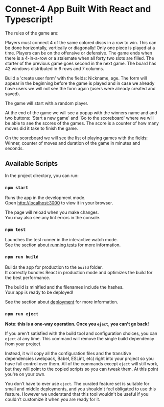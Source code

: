 # Connet-4 App Built With React and Typescript!

The rules of the game are:

Players must connect 4 of the same colored discs in a row to win. This can be done horizontally, vertically or diagonally!
Only one piece is played at a time.
Players can be on the offensive or defensive.
The game ends when there is a 4-in-a-row or a stalemate when all forty two slots are filled.
The starter of the previous game goes second in the next game.
The board has 42 windows distributed in 6 rows and 7 columns.

Build a 'create user form' with the fields: Nickname, age. The form will appear in the beginning before the game is played and in case we already have users we will not see the form again (users were already created and saved).

The game will start with a random player.

At the end of the game we will see a popup with the winners name and and two buttons: 'Start a new game' and 'Go to the scoreboard' where we will be able to see the scores of the games.  The score is a counter of how many moves did it take to finish the game.

On the scoreboard we will see the list of playing games with the fields: Winner, counter of moves and duration of the game in minutes and seconds.

## Available Scripts

In the project directory, you can run:

### `npm start`

Runs the app in the development mode.\
Open [http://localhost:3000](http://localhost:3000) to view it in your browser.

The page will reload when you make changes.\
You may also see any lint errors in the console.

### `npm test`

Launches the test runner in the interactive watch mode.\
See the section about [running tests](https://facebook.github.io/create-react-app/docs/running-tests) for more information.

### `npm run build`

Builds the app for production to the `build` folder.\
It correctly bundles React in production mode and optimizes the build for the best performance.

The build is minified and the filenames include the hashes.\
Your app is ready to be deployed!

See the section about [deployment](https://facebook.github.io/create-react-app/docs/deployment) for more information.

### `npm run eject`

**Note: this is a one-way operation. Once you `eject`, you can't go back!**

If you aren't satisfied with the build tool and configuration choices, you can `eject` at any time. This command will remove the single build dependency from your project.

Instead, it will copy all the configuration files and the transitive dependencies (webpack, Babel, ESLint, etc) right into your project so you have full control over them. All of the commands except `eject` will still work, but they will point to the copied scripts so you can tweak them. At this point you're on your own.

You don't have to ever use `eject`. The curated feature set is suitable for small and middle deployments, and you shouldn't feel obligated to use this feature. However we understand that this tool wouldn't be useful if you couldn't customize it when you are ready for it.
